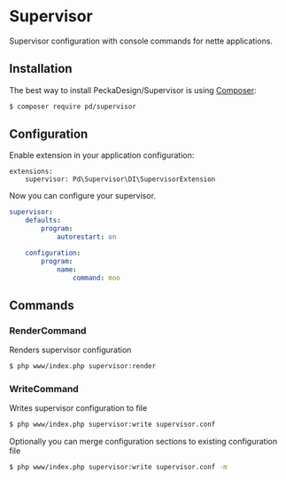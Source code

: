 # Supervisor

Supervisor configuration with console commands for nette applications.

## Installation

The best way to install PeckaDesign/Supervisor is using  [Composer](http://getcomposer.org/):

```sh
$ composer require pd/supervisor
```

## Configuration

Enable extension in your application configuration:

```neon
extensions:
	supervisor: Pd\Supervisor\DI\SupervisorExtension
```

Now you can configure your supervisor.

```yaml
supervisor:
	defaults:
		program:
			autorestart: on

	configuration:
		program:
			name:
				command: moo
```

## Commands

### RenderCommand

Renders supervisor configuration

```sh
$ php www/index.php supervisor:render
```

### WriteCommand

Writes supervisor configuration to file

```sh
$ php www/index.php supervisor:write supervisor.conf
```

Optionally you can merge configuration sections to existing configuration file

```sh
$ php www/index.php supervisor:write supervisor.conf -m
```
